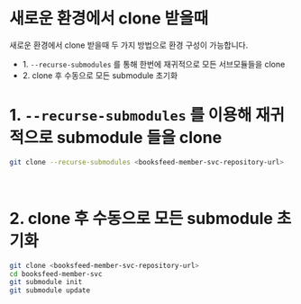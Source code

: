 # 새로운 환경에서 clone 받을때
새로운 환경에서 clone 받을때 두 가지 방법으로 환경 구성이 가능합니다.
- 1\. `--recurse-submodules` 를 통해 한번에 재귀적으로 모든 서브모듈들을 clone
- 2\. clone 후 수동으로 모든 submodule 초기화


# 1. `--recurse-submodules` 를 이용해 재귀적으로 submodule 들을 clone
```bash
git clone --recurse-submodules <booksfeed-member-svc-repository-url>
```
<br/>

# 2. clone 후 수동으로 모든 submodule 초기화
```bash
git clone <booksfeed-member-svc-repository-url>
cd booksfeed-member-svc
git submodule init
git submodule update
```
<br/>

